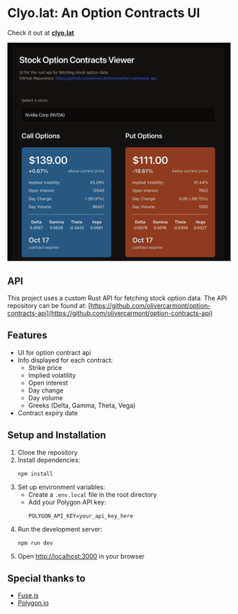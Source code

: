 # Clyo.lat: An Option Contracts UI

Check it out at **[clyo.lat](https://clyo.lat)**

![Clyo: Option Contracts UI](readme-img.png)

## API

This project uses a custom Rust API for fetching stock option data. The API repository can be found at:
[https://github.com/olivercarmont/option-contracts-api](https://github.com/olivercarmont/option-contracts-api)

## Features

- UI for option contract api
- Info displayed for each contract:
  - Strike price
  - Implied volatility
  - Open interest
  - Day change
  - Day volume
  - Greeks (Delta, Gamma, Theta, Vega)
- Contract expiry date

## Setup and Installation

1. Clone the repository
2. Install dependencies:
   ```
   npm install
   ```
3. Set up environment variables:
   - Create a `.env.local` file in the root directory
   - Add your Polygon API key:
     ```
     POLYGON_API_KEY=your_api_key_here
     ```
4. Run the development server:
   ```
   npm run dev
   ```
5. Open [http://localhost:3000](http://localhost:3000) in your browser

## Special thanks to
- [Fuse.js](https://fusejs.io/)
- [Polygon.io](https://polygon.io/)
